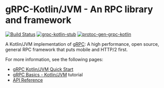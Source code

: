 # gRPC-Kotlin/JVM - An RPC library and framework

[![Build Status](https://travis-ci.org/grpc/grpc-kotlin.svg?branch=master)](https://travis-ci.org/grpc/grpc-kotlin)
[![grpc-kotlin-stub](https://img.shields.io/maven-central/v/io.grpc/grpc-kotlin-stub.svg?label=grpc-kotlin-stub)](https://search.maven.org/search?q=g:%22io.grpc%22%20AND%20a:%22grpc-kotlin-stub%22)
[![protoc-gen-grpc-kotlin](https://img.shields.io/maven-central/v/io.grpc/protoc-gen-grpc-kotlin.svg?label=protoc-gen-kotlin)](https://search.maven.org/search?q=g:%22io.grpc%22%20AND%20a:%22protoc-gen-grpc-kotlin%22)

A Kotlin/JVM implementation of [gRPC](https://grpc.io): A high performance, open
source, general RPC framework that puts mobile and HTTP/2 first.

For more information, see the following pages:

- [gRPC Kotlin/JVM Quick Start][]
- [gRPC Basics - Kotlin/JVM][] tutorial
- [API Reference][]

[API Reference]: https://grpc.io/grpc-kotlin/grpc-kotlin-stub
[gRPC Kotlin/JVM Quick Start]: https://grpc.io/docs/quickstart/kotlin
[gRPC Basics - Kotlin/JVM]: https://grpc.io/docs/tutorials/basic/kotlin
